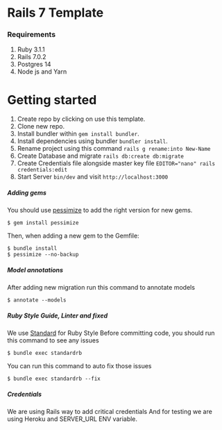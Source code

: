 # Rails 7 Template

### Requirements
1. Ruby 3.1.1
2. Rails 7.0.2
3. Postgres 14
4. Node js and Yarn

# Getting started

1. Create repo by clicking on use this template.
2. Clone new repo.
4. Install bundler within `gem install bundler`.
5. Install dependencies using bundler `bundler install`.
6. Rename project using this command `rails g rename:into New-Name`
7. Create Database and migrate `rails db:create db:migrate`
8. Create Credentials file alongside master key file `EDITOR="nano" rails credentials:edit`
9. Start Server `bin/dev` and visit `http://localhost:3000`


##### Adding gems

You should use [pessimize](https://github.com/joonty/pessimize) to add the right version for new gems.

```console
$ gem install pessimize
```

Then, when adding a new gem to the Gemfile:

```console
$ bundle install
$ pessimize --no-backup
```

##### Model annotations
After adding new migration run this command to annotate models
```console
$ annotate --models
```

##### Ruby Style Guide, Linter and fixed
We use [Standard](https://github.com/testdouble/standard) for Ruby Style
Before committing code, you should run this command to see any issues
```console
$ bundle exec standardrb
```
You can run this command to auto fix those issues
```console
$ bundle exec standardrb --fix
```

##### Credentials
We are using Rails way to add critical credentials
And for testing we are using Heroku and SERVER_URL ENV variable.